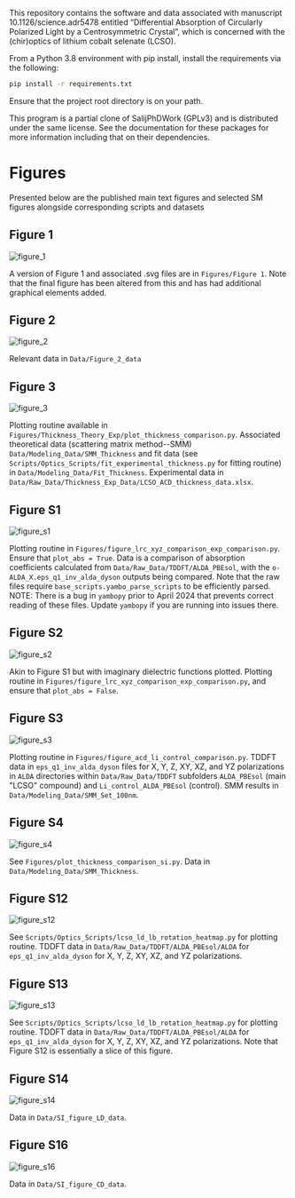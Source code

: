 This repository contains the software and data associated with manuscript 10.1126/science.adr5478 entitled “Differential Absorption of Circularly Polarized Light by a Centrosymmetric Crystal”, which is concerned with the (chir)optics of lithium cobalt selenate (LCSO).

From a Python 3.8 environment with pip install, install the requirements via the following:
```bash
pip install -r requirements.txt
```
Ensure that the project root directory is on your path. 

This program is a partial clone of SalijPhDWork (GPLv3) and is distributed under the same license.
See the documentation for these packages for more information including that on their dependencies. 

# Figures

Presented below are the published main text figures and selected SM figures alongside corresponding scripts and datasets

## Figure 1 

![figure_1](Figures/Figure%201/LCSO_figure1_high_res.png)

A version of Figure 1 and associated .svg files are in `Figures/Figure 1`.
Note that the final figure has been altered from this and has had additional graphical elements added.

## Figure 2 


![figure_2](Figures/Figure_2.png)

Relevant data in `Data/Figure_2_data`

## Figure 3

![figure_3](Figures/Thickness_Theory_Exp/Figure_3_thickness_comparisonv2.png)

Plotting routine available in `Figures/Thickness_Theory_Exp/plot_thickness_comparison.py`.
Associated theoretical data (scattering matrix method--SMM) `Data/Modeling_Data/SMM_Thickness` and fit data
(see `Scripts/Optics_Scripts/fit_experimental_thickness.py` for fitting routine) in 
`Data/Modeling_Data/Fit_Thickness`. Experimental data in `Data/Raw_Data/Thickness_Exp_Data/LCSO_ACD_thickness_data.xlsx`.

## Figure S1

![figure_s1](Figures/lcso_lrc_abs_xyz_triple_comparison_eV.png)

Plotting routine in `Figures/figure_lrc_xyz_comparison_exp_comparison.py`. Ensure that `plot_abs = True`.
Data is a comparison of absorption coefficients calculated from `Data/Raw_Data/TDDFT/ALDA_PBEsol`, with the 
`o-ALDA_X.eps_q1_inv_alda_dyson` outputs being compared. Note that the raw files require `base_scripts.yambo_parse_scripts`
to be efficiently parsed.
NOTE: There is a bug in `yambopy` prior to April 2024 that prevents correct reading of these files. Update
`yambopy` if you are running into issues there.

## Figure S2
![figure_s2](Figures/lcso_lrc_epsilon_xyz_triple_comparison_eV.png)

Akin to Figure S1 but with imaginary dielectric functions plotted.
Plotting routine in `Figures/figure_lrc_xyz_comparison_exp_comparison.py`, and ensure that `plot_abs = False`.

## Figure S3
![figure_s3](Figures/lcso_acd_li_control_comparison_100nm.png)

Plotting routine in `Figures/figure_acd_li_control_comparison.py`. TDDFT data in `eps_q1_inv_alda_dyson`
files for X, Y, Z, XY, XZ, and YZ polarizations in `ALDA` directories within `Data/Raw_Data/TDDFT` subfolders
`ALDA_PBEsol` (main "LCSO" compound) and `Li_control_ALDA_PBEsol` (control).
SMM results in `Data/Modeling_Data/SMM_Set_100nm`.

## Figure S4
![figure_s4](Figures/Thickness_Theory_Exp/Figure_3_thickness_c_si.png)

See `Figures/plot_thickness_comparison_si.py`. Data in `Data/Modeling_Data/SMM_Thickness`.

## Figure S12
![figure_s12](Scripts/Optics_Scripts/ld_lb_rotation.png)

See `Scripts/Optics_Scripts/lcso_ld_lb_rotation_heatmap.py` for plotting routine. TDDFT data in 
`Data/Raw_Data/TDDFT/ALDA_PBEsol/ALDA` for `eps_q1_inv_alda_dyson` for X, Y, Z, XY, XZ, and YZ polarizations.

## Figure S13

![figure_s13](Scripts/Optics_Scripts/ld_lb_lcso_heatmap.png)

See `Scripts/Optics_Scripts/lcso_ld_lb_rotation_heatmap.py` for plotting routine. TDDFT data in 
`Data/Raw_Data/TDDFT/ALDA_PBEsol/ALDA` for `eps_q1_inv_alda_dyson` for X, Y, Z, XY, XZ, and YZ polarizations.
Note that Figure S12 is essentially a slice of this figure. 


## Figure S14 

![figure_s14](Data/SI_figure_LD_data/Figure_S14.png)

Data in `Data/SI_figure_LD_data`.

## Figure S16
![figure_s16](Data/SI_figure_CD_data/Figure_S16.png)

Data in `Data/SI_figure_CD_data`.
